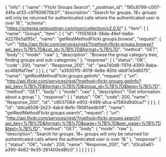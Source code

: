 {
  "info": {
    "name": "Flickr Groups Search",
    "_postman_id": "195c6799-c007-44fa-af33-c97909670b31",
    "description": "Search for groups. 18+ groups will only be returned for authenticated calls where the authenticated user is over 18.",
    "schema": "https://schema.getpostman.com/json/collection/v2.0.0/"
  },
  "item": [
    {
      "name": "Groups",
      "item": [
        {
          "id": "7f551834-38da-46ef-ba6e-42276e5af95c",
          "name": "getRestMethodFlickr.groups.browse",
          "request": {
            "url": "http://api.flickr.com/services/rest/?method=flickr.groups.browse?api_key=%7B%7D&cat_id=%7B%7D&format=%7B%7D",
            "method": "GET",
            "body": {
              "mode": "raw"
            },
            "description": "Browse the group category tree, finding groups and sub-categories."
          },
          "response": [
            {
              "status": "OK",
              "code": 200,
              "name": "Response_200",
              "id": "aea740d8-797d-4390-8aba-ec46bffaf7ee"
            }
          ]
        },
        {
          "id": "a35301f5-4019-4e8e-85fd-dddf7e5d8075",
          "name": "getRestMethodFlickr.groups.getinfo",
          "request": {
            "url": "http://api.flickr.com/services/rest/?method=flickr.groups.getInfo?api_key=%7B%7D&format=%7B%7D&group_id=%7B%7D&lang=%7B%7D",
            "method": "GET",
            "body": {
              "mode": "raw"
            },
            "description": "Get information about a group."
          },
          "response": [
            {
              "status": "OK",
              "code": 200,
              "name": "Response_200",
              "id": "c8037084-e902-4499-afca-a7580d9d0ca7"
            }
          ]
        },
        {
          "id": "ddca6508-2e23-4abd-8efb-19081aedb1df",
          "name": "getRestMethodFlickr.groups.search",
          "request": {
            "url": "http://api.flickr.com/services/rest/?method=flickr.groups.search?api_key=%7B%7D&format=%7B%7D&page=%7B%7D&per_page=%7B%7D&text=%7B%7D",
            "method": "GET",
            "body": {
              "mode": "raw"
            },
            "description": "Search for groups. 18+ groups will only be returned for authenticated calls where the authenticated user is over 18."
          },
          "response": [
            {
              "status": "OK",
              "code": 200,
              "name": "Response_200",
              "id": "d3ca5a61-a390-4b62-9e35-261400ed8fc0"
            }
          ]
        }
      ]
    }
  ]
}